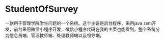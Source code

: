 # StudentOfSurvey
一款用于管理学院学生问题的一个系统。这个主要是后台程序，采用java ssm开发，前台采用微信小程序开发，微信小程序代码在我的主页也能看到。整个系统分为信息员端、管理教师端、处理教师端以及领导端。
